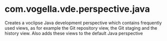 com.vogella.vde.perspective.java
================================

Creates a voclipse Java development perspective which contains frequently used views, as for example the Git repository view, the Git staging and the history view. Also adds these views to the default Java perspective

